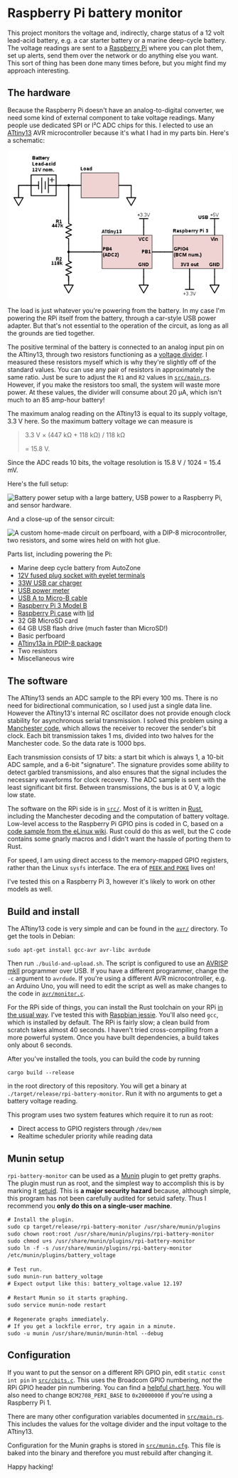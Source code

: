 # Raspberry Pi battery monitor

This project monitors the voltage and, indirectly, charge status of a 12 volt
lead-acid battery, e.g. a car starter battery or a marine deep-cycle battery.
The voltage readings are sent to a [Raspberry Pi](https://www.raspberrypi.org/)
where you can plot them, set up alerts, send them over the network or do
anything else you want. This sort of thing has been done many times before, but
you might find my approach interesting.

## The hardware

Because the Raspberry Pi doesn't have an analog-to-digital converter, we need
some kind of external component to take voltage readings.  Many people use
dedicated SPI or I²C ADC chips for this. I elected to use an
[ATtiny13](http://www.atmel.com/images/doc2535.pdf) AVR microcontroller because
it's what I had in my parts bin. Here's a schematic:

![battery monitor circuit schematic](assets/schematic.png)

The load is just whatever you're powering from the battery. In my case I'm
powering the RPi itself from the battery, through a car-style USB power
adapter.  But that's not essential to the operation of the circuit, as long as
all the grounds are tied together.

The positive terminal of the battery is connected to an analog input pin on the
ATtiny13, through two resistors functioning as a [voltage
divider](https://learn.sparkfun.com/tutorials/voltage-dividers).  I measured
these resistors myself which is why they're slightly off of the standard
values. You can use any pair of resistors in approximately the same ratio.
Just be sure to adjust the `R1` and `R2` values in
[`src/main.rs`](src/main.rs). However, if you make the resistors too small, the
system will waste more power.  At these values, the divider will consume about
20 μA, which isn't much to an 85 amp-hour battery!

The maximum analog reading on the ATtiny13 is equal to its supply voltage, 3.3 V
here. So the maximum battery voltage we can measure is

> 3.3 V × (447 kΩ + 118 kΩ) / 118 kΩ
>
> = 15.8 V.

Since the ADC reads 10 bits, the voltage resolution is 15.8 V / 1024 = 15.4 mV.

Here's the full setup:

![Battery power setup with a large battery, USB power to a Raspberry Pi, and
sensor hardware.](assets/setup.jpg)

And a close-up of the sensor circuit:

![A custom home-made circuit on perfboard, with a DIP-8 microcontroller, two
resistors, and some wires held on with hot glue.](assets/closeup.jpg)

Parts list, including powering the Pi:

* Marine deep cycle battery from AutoZone
* [12V fused plug socket with eyelet terminals](https://www.amazon.com/gp/product/B00G8WLW2Y)
* [33W USB car charger](https://www.amazon.com/gp/product/B00OZ5OIFE)
* [USB power meter](https://www.adafruit.com/product/2690)
* [USB A to Micro-B cable](https://www.amazon.com/gp/product/B00NH13O7K)
* [Raspberry Pi 3 Model B](https://www.adafruit.com/product/3055)
* [Raspberry Pi case](https://www.adafruit.com/product/2253) with [lid](https://www.adafruit.com/product/2257)
* 32 GB MicroSD card
* 64 GB USB flash drive (much faster than MicroSD!)
* Basic perfboard
* [ATtiny13a in PDIP-8 package](http://www.mouser.com/search/ProductDetail.aspx?R=0virtualkey0virtualkeyATTINY13A-PU)
* Two resistors
* Miscellaneous wire

## The software

The ATtiny13 sends an ADC sample to the RPi every 100 ms. There is no need for
bidirectional communication, so I used just a single data line. However the
ATtiny13's internal RC oscillator does not provide enough clock stability for
asynchronous serial transmission. I solved this problem using a [Manchester
code](https://en.wikipedia.org/wiki/Manchester_code), which allows the receiver
to recover the sender's bit clock. Each bit transmission takes 1 ms, divided
into two halves for the Manchester code.  So the data rate is 1000 bps.

Each transmission consists of 17 bits: a start bit which is always 1, a 10-bit
ADC sample, and a 6-bit "signature". The signature provides some ability to
detect garbled transmissions, and also ensures that the signal includes the
necessary waveforms for clock recovery. The ADC sample is sent with the least
significant bit first. Between transmissions, the bus is at 0 V, a logic low
state.

The software on the RPi side is in [`src/`](src/). Most of it is written in
[Rust](https://www.rust-lang.org), including the Manchester decoding and the
computation of battery voltage. Low-level access to the Raspberry Pi GPIO pins
is coded in C, based on a [code sample from the eLinux wiki](http://elinux.org/RPi_GPIO_Code_Samples#Direct_register_access).
Rust could do this as well, but the C code contains some gnarly macros and I
didn't want the hassle of porting them to Rust.

For speed, I am using direct access to the memory-mapped GPIO registers,
rather than the Linux `sysfs` interface. The era of [`PEEK` and `POKE`](https://en.wikipedia.org/wiki/PEEK_and_POKE)
lives on!

I've tested this on a Raspberry Pi 3, however it's likely to work on other
models as well.

## Build and install

The ATtiny13 code is very simple and can be found in the [`avr/`](avr/) directory.
To get the tools in Debian:

```
sudo apt-get install gcc-avr avr-libc avrdude
```

Then run `./build-and-upload.sh`. The script is configured to use an [AVRISP
mkII](http://www.atmel.com/tools/avrispmkii.aspx) programmer over USB. If you
have a different programmer, change the `-c` argument to `avrdude`. If you're
using a different AVR microcontroller, e.g. an Arduino Uno, you will need to
edit the script as well as make changes to the code in
[`avr/monitor.c`](avr/monitor.c).

For the RPi side of things, you can install the Rust toolchain on your RPi
[in the usual way](https://rustup.rs/). I've tested this with [Raspbian jessie](https://www.raspberrypi.org/downloads/raspbian/).
You'll also need `gcc`, which is installed by default. The RPi is fairly slow;
a clean build from scratch takes almost 40 seconds. I haven't tried
cross-compiling from a more powerful system. Once you have built dependencies,
a build takes only about 6 seconds.

After you've installed the tools, you can build the code by running

```
cargo build --release
```

in the root directory of this repository. You will get a binary at
`./target/release/rpi-battery-monitor`. Run it with no arguments
to get a battery voltage reading.

This program uses two system features which require it to run as root:

* Direct access to GPIO registers through `/dev/mem`
* Realtime scheduler priority while reading data

## Munin setup

`rpi-battery-monitor` can be used as a [Munin](http://munin-monitoring.org/)
plugin to get pretty graphs. The plugin must run as root, and the
simplest way to accomplish this is by marking it [setuid](https://en.wikipedia.org/wiki/Setuid).
This is **a major security hazard** because, although simple, this program
has not been carefully audited for setuid safety. Thus I recommend you
**only do this on a single-user machine**.

```
# Install the plugin.
sudo cp target/release/rpi-battery-monitor /usr/share/munin/plugins
sudo chown root:root /usr/share/munin/plugins/rpi-battery-monitor
sudo chmod u+s /usr/share/munin/plugins/rpi-battery-monitor
sudo ln -f -s /usr/share/munin/plugins/rpi-battery-monitor /etc/munin/plugins/battery_voltage

# Test run.
sudo munin-run battery_voltage
# Expect output like this: battery_voltage.value 12.197

# Restart Munin so it starts graphing.
sudo service munin-node restart

# Regenerate graphs immediately.
# If you get a lockfile error, try again in a minute.
sudo -u munin /usr/share/munin/munin-html --debug
```

## Configuration

If you want to put the sensor on a different RPi GPIO pin, edit `static const
int pin` in [`src/cbits.c`](src/cbits.c). This uses the Broadcom GPIO numbering,
*not* the RPi GPIO header pin numbering. You can find a [helpful chart here](http://www.raspberrypi-spy.co.uk/2012/06/simple-guide-to-the-rpi-gpio-header-and-pins/).
You will also need to change `BCM2708_PERI_BASE` to `0x20000000` if you're
using a Raspberry Pi 1.

There are many other configuration variables documented in
[`src/main.rs`](src/main.rs). This includes the values for the voltage divider
and the input voltage to the ATtiny13.

Configuration for the Munin graphs is stored in [`src/munin.cfg`](src/munin.cfg).
This file is baked into the binary and therefore you must rebuild after changing
it.

Happy hacking!
